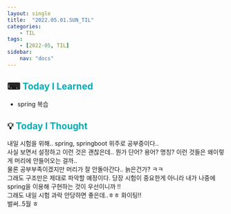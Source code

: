 ```yaml
---
layout: single
title:  "2022.05.01.SUN_TIL"
categories: 
    - TIL
tags: 
    - [2022-05, TIL]
sidebar:
    nav: "docs"
---
```



## ⌨ <a style="color:#00adb5">Today I Learned</a>
- spring 복습

## 💡 <a style="color:#00adb5">Today I Thought</a>
내일 시험을 위해.. spring, springboot 위주로 공부중이다..<br>
사실 보면서 설정하고 이런 것은 괜찮은데.. 뭔가 단어? 용어? 명칭? 이런 것들은 왜이렇게 머리에 안들어오는 걸까..<br>
물론 공부부족이겠지만 머리가 잘 안돌아간다.. 늙은건가? ㅋㅋ<br>
그래도 구조만은 제대로 파악할 예정이다. 당장 시험이 중요한게 아니라 내가 나중에 spring을 이용해 구현하는 것이 우선이니까 !!<br>
그래도 내일 시험 과락 안당하면 좋은데..ㅎㅎ 화이팅!!<br>
벌써..5월 ㅎ